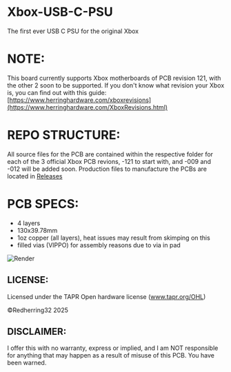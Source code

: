 # Xbox-USB-C-PSU
The first ever USB C PSU for the original Xbox

# NOTE:
This board currently supports Xbox motherboards of PCB revision 121, with the other 2 soon to be supported.
If you don't know what revision your Xbox is, you can find out with this guide: [https://www.herringhardware.com/xboxrevisions](https://www.herringhardware.com/XboxRevisions.html)

# REPO STRUCTURE:
All source files for the PCB are contained within the respective folder for each of the 3 official Xbox PCB revions,
-121 to start with, and -009 and -012 will be added soon.
Production files to manufacture the PCBs are located in [Releases](https://github.com/Redherring32/Xbox-USB-C-PSU/releases)

# PCB SPECS:
* 4 layers
* 130x39.78mm
* 1oz copper (all layers), heat issues may result from skimping on this
* filled vias (VIPPO) for assembly reasons due to via in pad

![Render](https://github.com/user-attachments/assets/fa982e5a-986f-4726-9068-0cfe089436fc)

## LICENSE:
Licensed under
the TAPR Open hardware license (www.tapr.org/OHL)

©Redherring32 2025

## DISCLAIMER:
I offer this with no warranty, express or implied, and I am NOT responsible for anything that may happen as a result of misuse of this PCB.
You have been warned.

